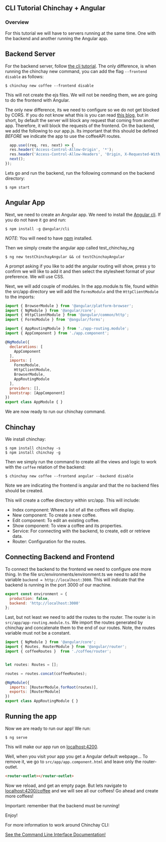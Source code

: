 ## CLI Tutorial Chinchay + Angular

### Overview

  For this tutorial we will have to servers running at the same time. One with the backend and another running the Angular app. 

## Backend Server

  For the backend server, follow [the cli tutorial](https://afontainec.github.io/chinchay/clitutorial). The only difference, is when running the chinchay new command, you can add the flag `--frontend disable` as follows:

```
$ chinchay new coffee --frontend disable
```

  This will not create the ejs files. We will not be needing them, we are going to do the frontend with Angular.

  The only new difference, its we need to configure so we do not get blocked by CORS. If you do not know what this is you can read [this blog](https://www.codecademy.com/articles/what-is-cors), but in short, by default the server will block any request that coming from another app. Therefore, it will block the requests of the frontend. On the backend, we add the following to our app.js. Its important that this should be defined *BEFORE* we indicate the app to use the coffeeAPI routes.

  ```javascript
    app.use((req, res, next) => {
    res.header('Access-Control-Allow-Origin', '*');
    res.header('Access-Control-Allow-Headers', 'Origin, X-Requested-With, Content-Type, Accept');
    next();
  });
  ``` 

  Lets go and run the backend, run the following command on the backend directory:

```
$ npm start
```


## Angular App

Next, we need to create an Angular app. We need to install the [Angular cli](https://angular.io/cli).
If you do not have it go and run: 

```
$ npm install -g @angular/cli
```

*NOTE*: You will need to have [npm](https://www.npmjs.com/get-npm) installed.

Then we simply create the angular app called test_chinchay_ng

```
$ ng new testChinchayAngular && cd testChinchayAngular
```

A prompt asking if you like to add the angular routing will show, press y to confirm we will like to add it and then select the stylesheet format of your preference. We will use CSS.

Next, we will add couple of modules. In the app.module.ts file, found within the src/app directory we will add the `FormsModule` and the `HttpClientModule` to the imports:

```javascript
import { BrowserModule } from '@angular/platform-browser';
import { NgModule } from '@angular/core';
import { HttpClientModule } from '@angular/common/http';
import { FormsModule } from '@angular/forms';

import { AppRoutingModule } from './app-routing.module';
import { AppComponent } from './app.component';

@NgModule({
  declarations: [
    AppComponent
  ],
  imports: [
    FormsModule,
    HttpClientModule,
    BrowserModule,
    AppRoutingModule
  ],
  providers: [],
  bootstrap: [AppComponent]
})
export class AppModule { }

```

We are now ready to run our chinchay command.


## Chinchay

We install chinchay:
```
$ npm install chinchay -s
$ npm install chinchay -g
```

Then we simply run the command to create all the views and logic to work with the `coffee` relation of the backend:

```
$ chinchay new coffee --frontend angular --backend disable
```

Note we are indicating the frontend is angular and that the no backend files should be created.

This will create a coffee directory within src/app. This will include:

* Index component: Where a list of all the coffees will display.
* New component: To create a new coffee.
* Edit component: To edit an existing coffee.
* Show component: To view a coffee and its properties.
* Service: For connecting with the backend, to create, edit or retrieve data.
* Router: Configuration for the routes.

## Connecting Backend and Frontend

To connect the backend to the frontend we need to configure one more thing. In the file src/environments/environment.ts we need to add the variable `backend = http://localhost:3000`. This will indicate that the backend is running in the port 3000 of our machine.

```javascript
export const environment = {
  production: false,
  backend: 'http://localhost:3000'
};
```

Last, but not least we need to add the routes to the router. The router is in `src/app/app-routing.module.ts`. We import the routes generated by chinchay and concatenate them to the end of our routes. Note, the routes variable must not be a constant.

```javascript
import { NgModule } from '@angular/core';
import { Routes, RouterModule } from '@angular/router';
import { coffeeRoutes }  from './coffee/router';


let routes: Routes = [];

routes = routes.concat(coffeeRoutes);

@NgModule({
  imports: [RouterModule.forRoot(routes)],
  exports: [RouterModule]
})
export class AppRoutingModule { }
```



## Running the app

Now we are ready to run our app! We run:


```
$ ng serve
```

This will make our app run on [localhost:4200](localhost:4200).

Well, when you visit your app you get a Angular default webpage... To remove it, we go to `src/app/app.component.html` and leave only the router-outlet.

```html
<router-outlet></router-outlet>
```

Now we reload, and get an empty page. But lets navigate to [localhost:4200/coffee](localhost:4200) and we will see all our coffees! Go ahead and create more coffees!

Important: remember that the backend must be running!

Enjoy!

For more information to work around Chinchay CLI:

[See the Command Line Interface Documentation!](https://afontainec.github.io/chinchay/clidocs)
